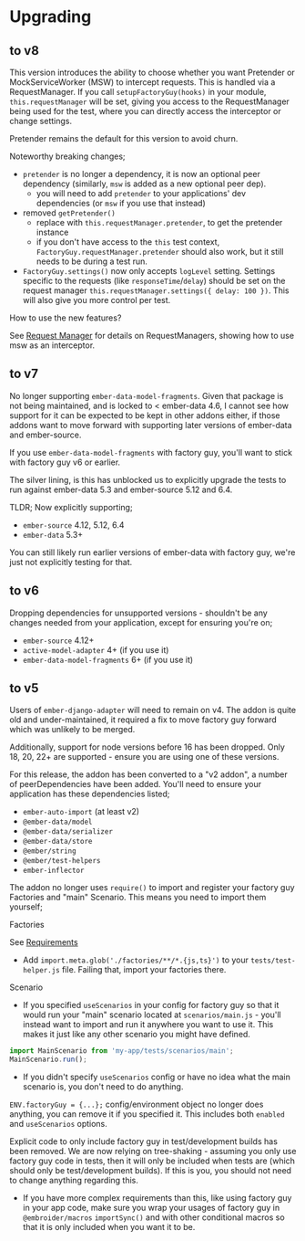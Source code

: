 # Upgrading

## to v8

This version introduces the ability to choose whether you want Pretender or MockServiceWorker (MSW) to intercept requests. This is handled via a RequestManager. If you call `setupFactoryGuy(hooks)` in your module, `this.requestManager` will be set, giving you access to the RequestManager being used for the test, where you can directly access the interceptor or change settings.

Pretender remains the default for this version to avoid churn.

Noteworthy breaking changes;

- `pretender` is no longer a dependency, it is now an optional peer dependency (similarly, `msw` is added as a new optional peer dep).
  - you will need to add `pretender` to your applications' dev dependencies (or `msw` if you use that instead)
- removed `getPretender()`
  - replace with `this.requestManager.pretender`, to get the pretender instance
  - if you don't have access to the `this` test context, `FactoryGuy.requestManager.pretender` should also work, but it still needs to be during a test run.
- `FactoryGuy.settings()` now only accepts `logLevel` setting. Settings specific to the requests (like `responseTime`/`delay`) should be set on the request manager `this.requestManager.settings({ delay: 100 })`. This will also give you more control per test.

How to use the new features?

See [Request Manager](request-manager.md) for details on RequestManagers, showing how to use msw as an interceptor.

## to v7

No longer supporting `ember-data-model-fragments`. Given that package is not being maintained, and is locked to < ember-data 4.6, I cannot see how support for it can be expected to be kept in other addons either, if those addons want to move forward with supporting later versions of ember-data and ember-source.

If you use `ember-data-model-fragments` with factory guy, you'll want to stick with factory guy v6 or earlier.

The silver lining, is this has unblocked us to explicitly upgrade the tests to run against ember-data 5.3 and ember-source 5.12 and 6.4.

TLDR; Now explicitly supporting;

- `ember-source` 4.12, 5.12, 6.4
- `ember-data` 5.3+

You can still likely run earlier versions of ember-data with factory guy, we're just not explicitly testing for that.

## to v6

Dropping dependencies for unsupported versions - shouldn't be any changes needed from your application, except for ensuring you're on;

- `ember-source` 4.12+
- `active-model-adapter` 4+ (if you use it)
- `ember-data-model-fragments` 6+ (if you use it)

## to v5

Users of `ember-django-adapter` will need to remain on v4. The addon is quite old and under-maintained, it required a fix to move factory guy forward which was unlikely to be merged.

Additionally, support for node versions before 16 has been dropped. Only 18, 20, 22+ are supported - ensure you are using one of these versions.

For this release, the addon has been converted to a "v2 addon", a number of peerDependencies have been added. You'll need to ensure your application has these dependencies listed;

- `ember-auto-import` (at least v2)
- `@ember-data/model`
- `@ember-data/serializer`
- `@ember-data/store`
- `@ember/string`
- `@ember/test-helpers`
- `ember-inflector`

The addon no longer uses `require()` to import and register your factory guy Factories and "main" Scenario. This means you need to import them yourself;

Factories

See [Requirements](quick-start.md#requirements)

- Add `import.meta.glob('./factories/**/*.{js,ts}')` to your `tests/test-helper.js` file. Failing that, import your factories there.

Scenario

- If you specified `useScenarios` in your config for factory guy so that it would run your "main" scenario located at `scenarios/main.js` - you'll instead want to import and run it anywhere you want to use it. This makes it just like any other scenario you might have defined.

```ts
import MainScenario from 'my-app/tests/scenarios/main';
MainScenario.run();
```

- If you didn't specify `useScenarios` config or have no idea what the main scenario is, you don't need to do anything.

`ENV.factoryGuy = {...};` config/environment object no longer does anything, you can remove it if you specified it. This includes both `enabled` and `useScenarios` options.

Explicit code to only include factory guy in test/development builds has been removed. We are now relying on tree-shaking - assuming you only use factory guy code in tests, then it will only be included when tests are (which should only be test/development builds). If this is you, you should not need to change anything regarding this.

- If you have more complex requirements than this, like using factory guy in your app code, make sure you wrap your usages of factory guy in `@embroider/macros` `importSync()` and with other conditional macros so that it is only included when you want it to be.
